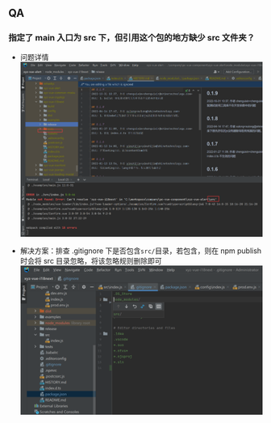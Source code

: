 ## QA

### 指定了 main 入口为 src 下，但引用这个包的地方缺少 src 文件夹？

-   问题详情
    ![img_1.png](img_1.png)

-   解决方案：排查 .gitignore 下是否包含`src/`目录，若包含，则在 npm publish 时会将 src 目录忽略，将该忽略规则删除即可
    ![img.png](img.png)
